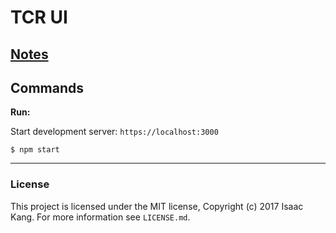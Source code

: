 TCR UI
======

## [Notes](./internals/notes.md)

## Commands

**Run:**

Start development server: `https://localhost:3000`

    $ npm start

---

### License

This project is licensed under the MIT license, Copyright (c) 2017 Isaac Kang. For more information see `LICENSE.md`.